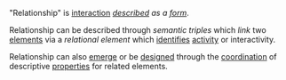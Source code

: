 "Relationship" is [interaction](https://github.com/gcassel/Modular-Organization-Terminology/blob/master/terms/interaction.md) *[described](https://github.com/gcassel/Modular-Organization-Terminology/blob/master/terms/description.md) as a [form](https://github.com/gcassel/Modular-Organization-Terminology/blob/master/terms/form.md)*.

Relationship can be described through *semantic triples* which *link* two [elements](https://github.com/gcassel/Modular-Organization-Terminology/blob/master/terms/element.md) via a *relational element* which [identifies](https://github.com/gcassel/Modular-Organization-Terminology/edit/master/terms/identify.md) [activity](https://github.com/gcassel/Modular-Organization-Terminology/blob/master/terms/activity.md) or interactivity.

Relationship can also [emerge](https://github.com/gcassel/Modular-Organization-Terminology/edit/master/terms/emerge.md) or be [designed](https://github.com/gcassel/Modular-Organization-Terminology/edit/master/terms/design.md) through the [coordination](https://github.com/gcassel/Modular-Organization-Terminology/blob/master/terms/coordination.md) of descriptive [properties](https://github.com/gcassel/Modular-Organization-Terminology/blob/master/terms/property.md) for related elements.
